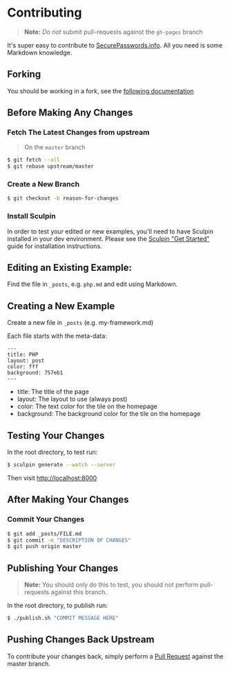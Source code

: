 # Contributing

> **Note:** *Do not* submit pull-requests against the `gh-pages` branch

It's super easy to contribute to [SecurePasswords.info](http://securepasswords.info). All you need is some Markdown knowledge.

## Forking

You should be working in a fork, see the [following documentation](https://help.github.com/articles/fork-a-repo/)

## Before Making Any Changes

### Fetch The Latest Changes from upstream

> On the `master` branch

```sh
$ git fetch --all
$ git rebase upstream/master
```

### Create a New Branch

```sh
$ git checkout -b reason-for-changes
```

### Install Sculpin

In order to test your edited or new examples, you'll need to have Sculpin installed
in your dev environment. Please see the [Sculpin "Get Started"](https://sculpin.io/getstarted/) guide
for installation instructions.

## Editing an Existing Example:


Find the file in `_posts`, e.g. `php.md` and edit using Markdown.


## Creating a New Example

Create a new file in `_posts` (e.g. my-framework.md)

Each file starts with the meta-data:

```
---
title: PHP
layout: post
color: fff
background: 757eb1
---
```

- title: The title of the page
- layout: The layout to use (always post)
- color: The text color for the tile on the homepage
- background: The background color for the tile on the homepage


## Testing Your Changes

In the root directory, to test run:

```sh
$ sculpin generate --watch --server
```
Then visit <http://localhost:8000>


## After Making Your Changes

### Commit Your Changes

```sh
$ git add _posts/FILE.md
$ git commit -m "DESCRIPTION OF CHANGES"
$ git push origin master
```


## Publishing Your Changes

> **Note:** You should only do this to test, you should not perform pull-requests against this branch.

In the root directory, to publish run:

```sh
$ ./publish.sh "COMMIT MESSAGE HERE"
```

## Pushing Changes Back Upstream

To contribute your changes back, simply perform a [Pull Request](https://help.github.com/articles/using-pull-requests/) against the master branch.
